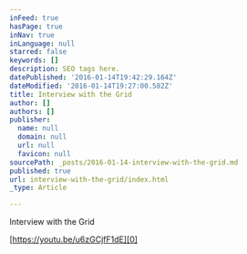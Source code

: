 ```yaml
---
inFeed: true
hasPage: true
inNav: true
inLanguage: null
starred: false
keywords: []
description: SEO tags here.
datePublished: '2016-01-14T19:42:29.164Z'
dateModified: '2016-01-14T19:27:00.582Z'
title: Interview with the Grid
author: []
authors: []
publisher:
  name: null
  domain: null
  url: null
  favicon: null
sourcePath: _posts/2016-01-14-interview-with-the-grid.md
published: true
url: interview-with-the-grid/index.html
_type: Article

---
```

Interview with the Grid

[https://youtu.be/u6zGCjfF1dE][0]

[0]: null